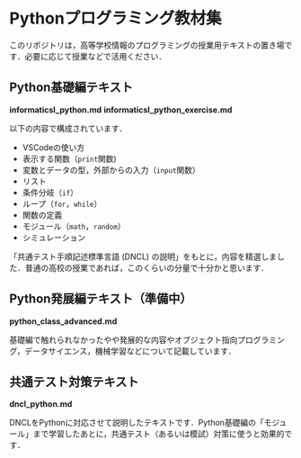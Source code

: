 # Pythonプログラミング教材集

このリポジトリは，高等学校情報のプログラミングの授業用テキストの置き場です．必要に応じて授業などで活用ください．

## Python基礎編テキスト
**informaticsI_python.md**
**informaticsI_python_exercise.md**

以下の内容で構成されています．

- VSCodeの使い方
- 表示する関数（`print`関数)
- 変数とデータの型，外部からの入力（`input`関数） 
- リスト
- 条件分岐（`if`）
- ループ（`for`，`while`）
- 関数の定義
- モジュール（`math`，`random`）
- シミュレーション

「共通テスト手順記述標準言語 (DNCL) の説明」をもとに，内容を精選しました．普通の高校の授業であれば，このくらいの分量で十分かと思います．

## Python発展編テキスト（準備中）
**python_class_advanced.md**

基礎編で触れられなかったやや発展的な内容やオブジェクト指向プログラミング，データサイエンス，機械学習などについて記載しています．

## 共通テスト対策テキスト
  **dncl_python.md**

DNCLをPythonに対応させて説明したテキストです．Python基礎編の「モジュール」まで学習したあとに，共通テスト（あるいは模試）対策に使うと効果的です．